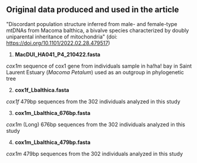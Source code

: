 ## Original data produced and used in the article 
"Discordant population structure inferred from male- and female-type mtDNAs from Macoma balthica, a bivalve species characterized by doubly uniparental inheritance of mitochondria" (doi: https://doi.org/10.1101/2022.02.28.479517)


1. **MacDUI_HA041_P4_210422.fasta**

*cox1m* sequence of cox1 gene from individuals sample in ha!ha! bay in Saint Laurent Estuary (*Macoma Petalum*) used as an outgroup in  phylogenetic tree


2. **cox1f_Lbalthica.fasta**

*cox1f* 479bp sequences from the 302 individuals analyzed in this study

3. **cox1m_Lbalthica_676bp.fasta**

*cox1m* (Long) 676bp sequences from the 302 individuals analyzed in this study

4. **cox1m_Lbalthica_479bp.fasta**

*cox1m* 479bp sequences from the 302 individuals analyzed in this study

